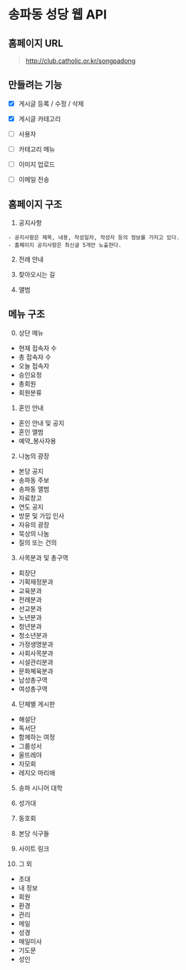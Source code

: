 # 송파동 성당 웹 API

## 홈페이지 URL

> http://club.catholic.or.kr/songpadong


## 만들려는 기능

- [x] 게시글 등록 / 수정 / 삭제
- [x] 게시글 카테고리 
- [ ] 사용자 
- [ ] 카테고리 메뉴 
- [ ] 이미지 업로드
- [ ] 이메일 전송
 

## 홈페이지 구조

1. 공지사항

```
- 공지사항은 제목, 내용, 작성일자, 작성자 등의 정보를 가지고 있다.
- 홈페이지 공지사항은 최신글 5개만 노출한다.
```

2. 전례 안내

3. 찾아오시는 길

4. 앨범

## 메뉴 구조

0. 상단 메뉴
- 현재 접속자 수
- 총 접속자 수
- 오늘 접속자 
- 승인요청 
- 총회원
- 회원분류 

1. 혼인 안내
- 혼인 안내 및 공지
- 혼인 앨범
- 예약_봉사자용 

2. 나눔의 광장
- 본당 공지
- 송파동 주보
- 송파동 앨범
- 자료창고
- 연도 공지
- 방문 및 가입 인사
- 자유의 광장
- 묵상의 나눔
- 질의 또는 건의 

3. 사목분과 및 총구역
- 회장단
- 기획재정분과
- 교육분과
- 전례분과
- 선교분과
- 노년분과
- 청년분과
- 청소년분과
- 가정생명분과
- 사회사목분과
- 시설관리분과
- 문화쳬육분과
- 남성총구역
- 여성총구역

4. 단체별 게시판
- 해설단
- 독서단
- 함께하는 여정
- 그룹성서
- 울뜨레야
- 자모회
- 레지오 마리애 

5. 송파 시니어 대학

6. 성가대

7. 동호회

8. 본당 식구들

9. 사이트 링크

10. 그 외
- 초대
- 내 정보
- 회원
- 환경
- 관리
- 메일
- 성경
- 매일미사
- 기도문
- 성인 

